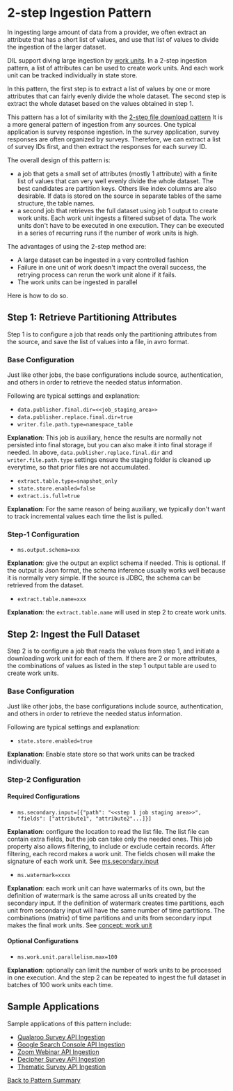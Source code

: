 # 2-step Ingestion Pattern

In ingesting large amount of data from a provider, we often extract an attribute
that has a short list of values, and use that list of values to divide the 
ingestion of the larger dataset. 

DIL support diving large ingestion by [work units](../concepts/work-unit.md). 
In a 2-step ingestion pattern, a list of attributes can be used to create work
units. And each work unit can be tracked individually in state store. 

In this pattern, the first step is to extract a list of values by one or more
attributes that can fairly evenly divide the whole dataset. The second step is
extract the whole dataset based on the values obtained in step 1. 

This pattern has a lot of similarity with the [2-step file download pattern](two-step-file-download-pattern.md)
It is a more general pattern of ingestion from any sources. One typical application is
survey response ingestion. In the survey application, survey responses are often
organized by surveys. Therefore, we can extract a list of survey IDs first, and
then extract the responses for each survey ID.  

The overall design of this pattern is:
- a job that gets a small set of attributes (mostly 1 attribute) with a finite list of
values that can very well evenly divide the whole dataset. The best candidates are
partition keys. Others like index columns are also desirable. If data is stored on the 
source in separate tables of the same structure, the table names.  
- a second job that retrieves the full dataset using job 1 output to create work units. Each
work unit ingests a filtered subset of data. The work units don't have to be executed
in one execution. They can be executed in a series of recurring runs if the number of work
units is high. 

The advantages of using the 2-step method are:

- A large dataset can be ingested in a very controlled fashion
- Failure in one unit of work doesn't impact the overall success, the retrying process
can rerun the work unit alone if it fails. 
- The work units can be ingested in parallel

Here is how to do so.

## Step 1: Retrieve Partitioning Attributes

Step 1 is to configure a job that reads only the partitioning attributes 
from the source, and save the list of values into a file, in avro format.  

### Base Configuration

Just like other jobs, the base configurations include source, 
authentication, and others in order to retrieve the needed
status information.

Following are typical settings and explanation:

- `data.publisher.final.dir=<<job_staging_area>>`
- `data.publisher.replace.final.dir=true`
- `writer.file.path.type=namespace_table`

**Explanation**: This job is auxiliary, hence the results are normally not 
persisted into final storage, but you can also make it into
final storage if needed. In above, `data.publisher.replace.final.dir`
and `writer.file.path.type` settings ensure the staging folder
is cleaned up everytime, so that prior files are not accumulated.    

- `extract.table.type=snapshot_only`
- `state.store.enabled=false`
- `extract.is.full=true`

**Explanation**: For the same reason of being auxiliary, we typically don't want to track incremental
values each time the list is pulled.

### Step-1 Configuration

- `ms.output.schema=xxx`

**Explanation**: give the output an explict schema if needed. This is optional.
If the output is Json format, the schema
inference usually works well because it is normally very simple.  If the source is JDBC, the
schema can be retrieved from the dataset. 

- `extract.table.name=xxx`

**Explanation**: the `extract.table.name` will used in step 2 to create work units.


## Step 2: Ingest the Full Dataset 

Step 2 is to configure a job that reads the values from step 1, and 
initiate a downloading work unit for each of them. If there are 2 or more 
attributes, the combinations of values as listed 
in the step 1 output table are used to create work units.     

### Base Configuration

Just like other jobs, the base configurations include source, 
authentication, and others in order to retrieve the needed
status information.

Following are typical settings and explanation:

- `state.store.enabled=true`

**Explanation**: Enable state store so that work units can be tracked
individually.

### Step-2 Configuration

#### Required Configurations

- `ms.secondary.input=[{"path": "<<step 1 job staging area>>", "fields": ["attribute1", "attribute2"...]}]`

**Explanation**: configure the location to read the list file. The list file can contain
extra fields, but the job can take only the needed ones. This job property also allows
filtering, to include or exclude certain records. After filtering, each record makes a work unit. 
The fields chosen will make the signature of each work unit. See [ms.secondary.input](../parameters/ms.secondary.input.md)  

- `ms.watermark=xxxx`

**Explanation**: each work unit can have watermarks of its own, but the definition of watermark
is the same across all units created by the secondary input. If the definition of watermark
creates time partitions, each unit from secondary input will have the same number of time partitions.
The combinations (matrix) of time partitions and units from secondary input makes the final work units.
See [concept: work unit](../concepts/work-unit.md)  

#### Optional Configurations

- `ms.work.unit.parallelism.max=100`

**Explanation**: optionally can limit the number of work units to be processed in one execution. 
And the step 2 can be repeated to ingest the full dataset in batches of 100 work units each time.

## Sample Applications

Sample applications of this pattern include:

- [Qualaroo Survey API Ingestion](../sample-configs/qualaroo-survey-api-ingestion.md)
- [Google Search Console API Ingestion](../sample-configs/google-search-console-api-ingestion.md)
- [Zoom Webinar API Ingestion](../sample-configs/zoom-webinar-api-ingestion.md)
- [Decipher Survey API Ingestion](../sample-configs/decipher-survey-api-ingestion.md)
- [Thematic Survey API Ingestion](../sample-configs/thematic-survey-api-ingestion.md)


[Back to Pattern Summary](summary.md#2-step-ingestion-pattern)